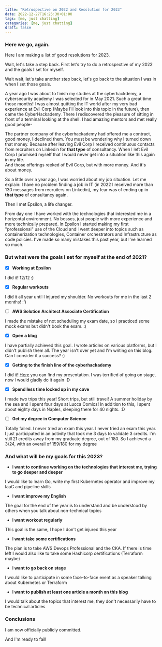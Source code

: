 ```yaml
---
title: "Retrospective on 2022 and Resolution for 2023"
date: 2022-12-27T16:25:30+01:00
tags: [me, just chatting]
categories: [me, just chatting]
draft: false
---
```


### Here we go, again.

Here I am making a list of good resolutions for 2023.


Wait, let's take a step back. First let's try to do a retrospective of my 2022 and the goals I set for myself.

Wait wait, let's take another step back, let's go back to the situation I was in when I set those goals.


A year ago I was about to finish my studies at the cyberhackdemy, a cybersecurity academy I was selected for in May 2021. Such a great time those months!
I was almost quitting the IT world after my very bad experience at Evil Corp (Maybe I'll look into this topic in the future), then came the CyberHackademy.
There I rediscovered the pleasure of sitting in front of a terminal looking at the shell. I had amazing mentors and met really good people-

The partner company of the cyberhackademy had offered me a contract, good money. I declined them.
You must be wondering why I turned down that money.
Because after leaving Evil Corp I received continuous contacts from recruiters on Linkedin for **that type** of consultancy.
When I left Evil Corp I promised myself that I would never get into a situation like this again in my life.  
And those offerings reeked of Evil Corp, but with more money. And it's about money.

So a little over a year ago, I was worried about my job situation. Let me explain: I have no problem finding a job in IT (in 2022 I received more than 130 messages from recruiters on Linkedin), my fear was of ending up in **that type** of consultancy again.

Then I met Epsilon, a life changer.

From day one I have worked with the technologies that interested me in a horizontal environment. No bosses, just people with more experience and more technically prepared.
In Epsilon I started making my first "professional" use of the Cloud and I went deeper into topics such as containerization technologies, Container orchestrators and Infrastructure as code policies.
I've made so many mistakes this past year, but I've learned so much.

### But what were the goals I set for myself at the end of 2021?

- [x] **Working at Epsilon**

I did it! 12/12 :)

- [x] **Regular workouts**

I did it all year until I injured my shoulder. No workouts for me in the last 2 months! :'(

- [ ] **AWS Solution Architect Associate Certification**

I made the mistake of not scheduling my exam date, so I practiced some mock exams but didn't book the exam. :(

- [x] **Open a blog**

I have partially achieved this goal. I wrote articles on various platforms, but I didn't publish them all.
The year isn't over yet and I'm writing on this blog. Can I consider it a success? :)

- [x] **Getting to the finish line of the cyberhackademy**

I did it! [Here](https://www.youtube.com/watch?v=DDVL2ZiZcyg) you can find my presentation. I was terrified of going on stage, now I would gladly do it again :D

- [x] **Spend less time locked up in my cave**

I made two trips this year! Short trips, but still travel!
A summer holiday by the sea and I spent four days at Lucca Comics!
In addition to this, I spent about eighty days in Naples, sleeping there for 40 nights. :D

- [ ] **Get my degree in Computer Science**

Totally failed. I never tried an exam this year.
I never tried an exam this year. I just participated in an activity that took me 3 days to validate 3 credits. 
I'm still 21 credits away from my graduate degree, out of 180.
So I achieved a 3/24, with an overall of 159/180 for my degree

### And what will be my goals for this 2023?

- **I want to continue working on the technologies that interest me, trying to go deeper and deeper**

I would like to learn Go, write my first Kubernetes operator and improve my IaaC and pipeline skills

- **I want improve my English**

The goal for the end of the year is to understand and be understood by others when you talk about non-technical topics

- **I want workout regularly**

This goal is the same, I hope I don't get injured this year

- **I want take some certifications**

The plan is to take AWS Devops Professional and the CKA. If there is time left I would also like to take some Hashicorp certifications (Terraform maybe)

- **I want to go back on stage**

I would like to participate in some face-to-face event as a speaker talking about Kubernetes or Terraform

- **I want to publish at least one article a month on this blog**

I would talk about the topics that interest me, they don't necessarily have to be technical articles

### Conclusions

I am now officially publicly committed.

And I'm ready to fail!